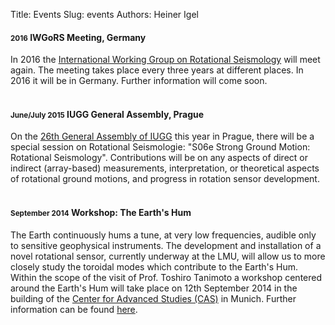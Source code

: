 Title: Events
Slug: events
Authors: Heiner Igel

#### <small>2016</small> IWGoRS Meeting, Germany

In 2016 the [International Working Group on Rotational Seismology](http://www.rotational-seismology.org) will meet again. The meeting takes place every three years at different places. In 2016 it will be in Germany. Further information will come soon.
<br></br>

#### <small>June/July 2015</small> IUGG General Assembly, Prague

On the [26th General Assembly of IUGG](http://www.iugg2015prague.com) this year in Prague, there will be a special session on Rotational Seismologie: "S06e Strong Ground Motion: Rotational Seismology". Contributions will be on any aspects of direct or indirect (array-based) measurements, interpretation, or theoretical aspects of rotational ground motions, and progress in rotation sensor development. 
<br></br>

#### <small>September 2014</small> Workshop: The Earth's Hum 

The Earth continuously hums a tune, at very low frequencies, audible only to sensitive geophysical instruments. The development and installation of a novel rotational sensor, currently underway at the LMU, will allow us to more closely study the toroidal modes which contribute to the Earth's Hum. Within the scope of the visit of Prof. Toshiro Tanimoto a workshop centered around the Earth's Hum will take place on 12th September 2014 in the building of the [Center for Advanced Studies (CAS)](http://www.en.cas.uni-muenchen.de/about_us/index.html) in Munich. Further information can be found [here](WShum.html). 

